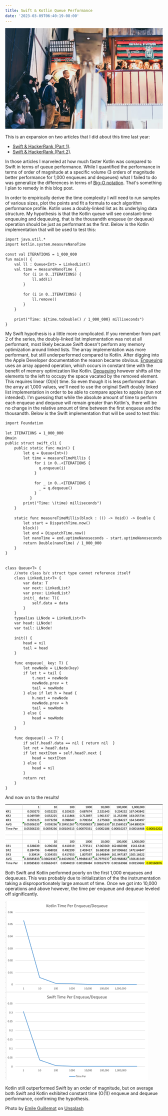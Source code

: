 ```yaml
---
title: Swift & Kotlin Queue Performance
date: '2023-03-09T06:40:19-08:00'
---
```

![Queue](/assets/queue.png)

This is an expansion on two articles that I did about this time last year: 

* <a href="/post/swift-hackerrank-part-1/">Swift & HackerRank (Part 1)</a>. 
* <a href="/post/swift-hackerrank-part-2/">Swift & HackerRank (Part 2)</a>. 

In those articles I marveled at how much faster Kotlin was compared to Swift in terms of queue performance.  While I quantified the performance in terms of order of magnitude at a specific volume (3 orders of magnitude better performance for 1,000 enqueues and dequeues) what I failed to do was generalize the differences in terms of [Big-O notation](https://en.wikipedia.org/wiki/Time_complexity).  That's something I plan to remedy in this blog post.

In order to empirically derive the time complexity I will need to run samples of various sizes, plot the points and fit a formula to each algorithm performance profile.  Kotlin uses a doubly-linked list as its underlying data structure.  My hypothesis is that the Kotlin queue will see constant-time enqueuing and dequeuing, that is the thousandth enqueue (or dequeue) operation should be just as performant as the first. Below is the Kotlin implementation that will be used to test this:

```
import java.util.*
import kotlin.system.measureNanoTime

const val ITERATIONS = 1_000_000
fun main() {
    val ll : Queue<Int> = LinkedList()
    val time = measureNanoTime {
        for (i in 0..ITERATIONS) {
            ll.add(i)
        }

        for (i in 0..ITERATIONS) {
            ll.remove()
        }
    }

    print("Time: ${time.toDouble() / 1_000_000} milliseconds")
}
```

My Swift hypothesis is a little more complicated.  If you remember from part 2 of the series, the doubly-linked list implementation was not at all performant, most likely because Swift doesn't perform any memory optimization around linked lists.  The array implementation was more performant, but still underperformed compared to Kotlin.  After digging into the Apple Developer documentation the reason became obvious.  [Enqueuing](https://developer.apple.com/documentation/swift/array/append(_:)-1ytnt) uses an array append operation, which occurs in constant time with the benefit of memory optimization like Kotlin. [Dequeuing](https://developer.apple.com/documentation/swift/array/removefirst()) however shifts all the elements to the left to occupy the space vacated by the removed element.  This requires linear (O(n)) time.  So even though it is less performant than the array at 1,000 values, we'll need to use the original Swift doubly linked list implementation in order to be able to compare apples to apples (pun not intended).  I'm guessing that while the absolute amount of time to perform each enqueue and dequeue will remain greater than Kotlin's, there will be no change in the relative amount of time between the first enqueue and the thousandth.  Below is the Swift implementation that will be used to test this:

```
import Foundation

let ITERATIONS = 1_000_000
@main
public struct swift_cli {
    public static func main() {
        let q = Queue<Int>()
        let time = measureTimeMillis {
             for i in 0..<ITERATIONS {
               q.enqueue(i)
             }

             for _ in 0..<ITERATIONS {
               _ = q.dequeue()
             }
           }
        print("Time: \(time) milliseconds")
    }
    
    static func measureTimeMillis(block : (() -> Void)) -> Double {
        let start = DispatchTime.now()
        block()
        let end = DispatchTime.now()
        let nanoTime = end.uptimeNanoseconds - start.uptimeNanoseconds
        return Double(nanoTime) / 1_000_000
    }
}


class Queue<T> {
    //note class b/c struct type cannot reference itself
    class LinkedList<T> {
        var data: T
        var next: LinkedList?
        var prev: LinkedList?
        init(_ data: T){
            self.data = data
        }
    }
    typealias LLNode = LinkedList<T>
    var head: LLNode!
    var tail: LLNode!

    init() {
        head = nil
        tail = head
    }
    
    func enqueue(_ key: T) {
        let newNode = LLNode(key)
        if let t = tail {
            t.next = newNode
            newNode.prev = t
            tail = newNode
        } else if let h = head {
            h.next = newNode
            newNode.prev = h
            tail = newNode
        } else {
            head = newNode
        }
    }
    
    func dequeue() -> T? {
        if self.head?.data == nil { return nil  }
        let ret = head?.data
        if let nextItem = self.head?.next {
            head = nextItem
        } else {
            head = nil
        }
        return ret
    }
}
```

And now on to the results!

![Results](/assets/data.png)

Both Swift and Kotlin performed poorly on the first 1,000 enqueues and dequeues.  This was probably due to initialization of the the instrumentation taking a disproportionately large amount of time.  Once we got into 10,000 operations and above however, the time per enqueue and dequeue leveled off significantly.

![Graphs](/assets/graphs.png)

Kotlin still outperformed Swift by an order of magnitude, but on average both Swift and Kotlin exhibited constant time (O(1)) enqueue and dequeue performance, confirming the hypothesis.  

Photo by <a href="https://unsplash.com/@emilegt?utm_source=unsplash&utm_medium=referral&utm_content=creditCopyText">Emile Guillemot</a> on <a href="https://unsplash.com/photos/x5-IRhnJkxI?utm_source=unsplash&utm_medium=referral&utm_content=creditCopyText">Unsplash</a>
